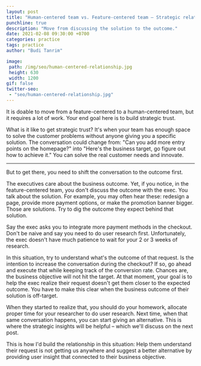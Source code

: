 ```yaml
---
layout: post
title: "Human-centered team vs. Feature-centered team – Strategic relationship"
punchline: true
description: "Move from discussing the solution to the outcome."
date: 2021-02-08 09:30:00 +0700
categories: practice
tags: practice
author: "Budi Tanrim"

image:
 path: /img/seo/human-centered-relationship.jpg
 height: 630
 width: 1200
gif: false
twitter-seo: 
 - "seo/human-centered-relationship.jpg"
---
```


It is doable to move from a feature-centered to a human-centered team, but it requires a lot of work. Your end goal here is to build strategic trust.

What is it like to get strategic trust? It's when your team has enough space to solve the customer problems without anyone giving you a specific solution. The conversation could change from: "Can you add more entry points on the homepage?" into "Here's the business target, go figure out how to achieve it." You can solve the real customer needs and innovate.

---
But to get there, you need to shift the conversation to the outcome first. 

The executives care about the business outcome. Yet, if you notice, in the feature-centered team, you don't discuss the outcome with the exec. You talk about the solution. For example, you may often hear these: redesign a page, provide more payment options, or make the promotion banner bigger. Those are solutions. Try to dig the outcome they expect behind that solution.

Say the exec asks you to integrate more payment methods in the checkout. Don't be naive and say you need to do user research first. Unfortunately, the exec doesn't have much patience to wait for your 2 or 3 weeks of research.

In this situation, try to understand what's the outcome of that request. Is the intention to increase the conversation during the checkout? If so, go ahead and execute that while keeping track of the conversion rate. Chances are, the business objective will not hit the target. At that moment, your goal is to help the exec realize their request doesn't get them closer to the expected outcome. You have to make this clear when the business outcome of their solution is off-target. 

When they started to realize that, you should do your homework, allocate proper time for your researcher to do user research. Next time, when that same conversation happens, you can start giving an alternative. This is where the strategic insights will be helpful – which we'll discuss on the next post.

This is how I'd build the relationship in this situation: Help them understand their request is not getting us anywhere and suggest a better alternative by providing user insight that connected to their business objective.

